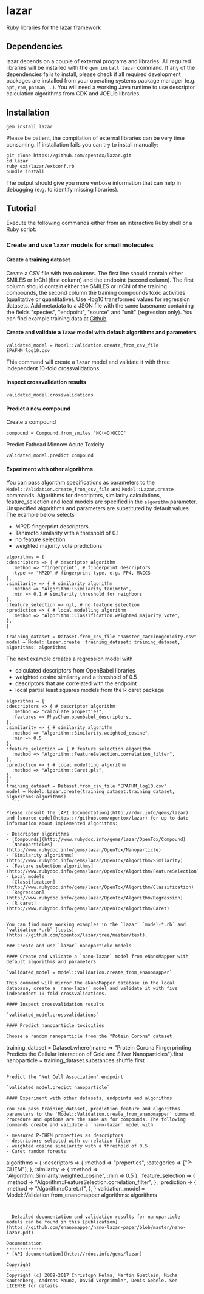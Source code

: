 lazar
=====

Ruby libraries for the lazar framework

Dependencies
------------

  lazar depends on a couple of external programs and libraries. All required libraries will be installed with the `gem install lazar` command. 
  If any of the dependencies fails to install, please check if all required development packages are installed from your operating systems package manager (e.g. `apt`, `rpm`, `pacman`, ...). 
  You will need a working Java runtime to use descriptor calculation algorithms from CDK and JOELib libraries.

Installation
------------

  `gem install lazar`

  Please be patient, the compilation of external libraries can be very time consuming. If installation fails you can try to install manually:

  ```
  git clone https://github.com/opentox/lazar.git
  cd lazar
  ruby ext/lazar/extconf.rb
  bundle install
  ```

  The output should give you more verbose information that can help in debugging (e.g. to identify missing libraries).

Tutorial
--------

Execute the following commands either from an interactive Ruby shell or a Ruby script:

### Create and use `lazar` models for small molecules

#### Create a training dataset

  Create a CSV file with two columns. The first line should contain either SMILES or InChI (first column) and the endpoint (second column). The first column should contain either the SMILES or InChI of the training compounds, the second column the training compounds toxic activities (qualitative or quantitative). Use -log10 transformed values for regression datasets. Add metadata to a JSON file with the same basename containing the fields "species", "endpoint", "source" and "unit" (regression only). You can find example training data at [Github](https://github.com/opentox/lazar-public-data).

#### Create and validate a `lazar` model with default algorithms and parameters

  `validated_model = Model::Validation.create_from_csv_file EPAFHM_log10.csv`

  This command will create a `lazar` model and validate it with three independent 10-fold crossvalidations.

#### Inspect crossvalidation results

  `validated_model.crossvalidations`

#### Predict a new compound

  Create a compound

  `compound = Compound.from_smiles "NC(=O)OCCC"`

  Predict Fathead Minnow Acute Toxicity

  `validated_model.predict compound`

#### Experiment with other algorithms

  You can pass algorithm specifications as parameters to the `Model::Validation.create_from_csv_file` and `Model::Lazar.create` commands. Algorithms for descriptors, similarity calculations, feature_selection and local models are specified in the `algorithm` parameter. Unspecified algorithms and parameters are substituted by default values. The example below selects 

  - MP2D fingerprint descriptors
  - Tanimoto similarity with a threshold of 0.1
  - no feature selection
  - weighted majority vote predictions

  ```
algorithms = {
  :descriptors => { # descriptor algorithm
    :method => "fingerprint", # fingerprint descriptors
    :type => "MP2D" # fingerprint type, e.g. FP4, MACCS
  },
  :similarity => { # similarity algorithm
    :method => "Algorithm::Similarity.tanimoto",
    :min => 0.1 # similarity threshold for neighbors
  },
  :feature_selection => nil, # no feature selection
  :prediction => { # local modelling algorithm
    :method => "Algorithm::Classification.weighted_majority_vote",
  },
}

training_dataset = Dataset.from_csv_file "hamster_carcinogenicity.csv"
model = Model::Lazar.create  training_dataset: training_dataset, algorithms: algorithms
  ```

  The next example creates a regression model with

  - calculated descriptors from OpenBabel libraries
  - weighted cosine similarity and a threshold of 0.5
  - descriptors that are correlated with the endpoint
  - local partial least squares models from the R caret package

  ```
algorithms = {
  :descriptors => { # descriptor algorithm
    :method => "calculate_properties",
    :features => PhysChem.openbabel_descriptors,
  },
  :similarity => { # similarity algorithm
    :method => "Algorithm::Similarity.weighted_cosine",
    :min => 0.5
  },
  :feature_selection => { # feature selection algorithm
    :method => "Algorithm::FeatureSelection.correlation_filter",
  },
  :prediction => { # local modelling algorithm
    :method => "Algorithm::Caret.pls",
  },
}
training_dataset = Dataset.from_csv_file "EPAFHM_log10.csv"
model = Model::Lazar.create(training_dataset:training_dataset, algorithms:algorithms)
    ```

Please consult the [API documentation](http://rdoc.info/gems/lazar) and [source code](https:://github.com/opentox/lazar) for up to date information about implemented algorithms:

- Descriptor algorithms
  - [Compounds](http://www.rubydoc.info/gems/lazar/OpenTox/Compound)
  - [Nanoparticles](http://www.rubydoc.info/gems/lazar/OpenTox/Nanoparticle)
- [Similarity algorithms](http://www.rubydoc.info/gems/lazar/OpenTox/Algorithm/Similarity)
- [Feature selection algorithms](http://www.rubydoc.info/gems/lazar/OpenTox/Algorithm/FeatureSelection)
- Local models
  - [Classification](http://www.rubydoc.info/gems/lazar/OpenTox/Algorithm/Classification)
  - [Regression](http://www.rubydoc.info/gems/lazar/OpenTox/Algorithm/Regression)
  - [R caret](http://www.rubydoc.info/gems/lazar/OpenTox/Algorithm/Caret)


You can find more working examples in the `lazar` `model-*.rb` and `validation-*.rb` [tests](https://github.com/opentox/lazar/tree/master/test).

### Create and use `lazar` nanoparticle models

#### Create and validate a `nano-lazar` model from eNanoMapper with default algorithms and parameters

  `validated_model = Model::Validation.create_from_enanomapper`

  This command will mirror the eNanoMapper database in the local database, create a `nano-lazar` model and validate it with five independent 10-fold crossvalidations.

#### Inspect crossvalidation results

  `validated_model.crossvalidations`

#### Predict nanoparticle toxicities

  Choose a random nanoparticle from the "Potein Corona" dataset
  ```
  training_dataset = Dataset.where(:name => "Protein Corona Fingerprinting Predicts the Cellular Interaction of Gold and Silver Nanoparticles").first
  nanoparticle = training_dataset.substances.shuffle.first
  ```

  Predict the "Net Cell Association" endpoint

  `validated_model.predict nanoparticle`

#### Experiment with other datasets, endpoints and algorithms

  You can pass training_dataset, prediction_feature and algorithms parameters to the `Model::Validation.create_from_enanomapper` command. Procedure and options are the same as for compounds. The following commands create and validate a `nano-lazar` model with

  - measured P-CHEM properties as descriptors
  - descriptors selected with correlation filter
  - weighted cosine similarity with a threshold of 0.5
  - Caret random forests

```
algorithms = {
  :descriptors => {
    :method => "properties",
    :categories => ["P-CHEM"],
  },
  :similarity => {
    :method => "Algorithm::Similarity.weighted_cosine",
    :min => 0.5
  },
  :feature_selection => {
    :method => "Algorithm::FeatureSelection.correlation_filter",
  },
  :prediction => {
    :method => "Algorithm::Caret.rf",
  },
}
validation_model = Model::Validation.from_enanomapper algorithms: algorithms
```


  Detailed documentation and validation results for nanoparticle models can be found in this [publication](https://github.com/enanomapper/nano-lazar-paper/blob/master/nano-lazar.pdf).

Documentation
-------------
* [API documentation](http://rdoc.info/gems/lazar)

Copyright
---------
Copyright (c) 2009-2017 Christoph Helma, Martin Guetlein, Micha Rautenberg, Andreas Maunz, David Vorgrimmler, Denis Gebele. See LICENSE for details.

